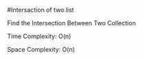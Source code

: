 #Intersaction of two list

Find the Intersection Between Two Collection

Time Complexity: O(n)

Space Complexity: O(n)